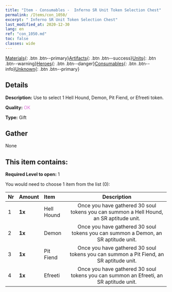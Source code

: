 ```yaml
---
title: "Item - Consumables -  Inferno SR Unit Token Selection Chest"
permalink: /Items/con_1050/
excerpt: " Inferno SR Unit Token Selection Chest"
last_modified_at: 2020-12-30
lang: en
ref: "con_1050.md"
toc: false
classes: wide
---
```

 [Materials](/Items/){: .btn .btn--primary}[Artifacts](/Items/Artifacts/){: .btn .btn--success}[Units](/Items/Units/){: .btn .btn--warning}[Heroes](/Items/Heroes/){: .btn .btn--danger}[Consumables](/Items/Consumables/){: .btn .btn--info}[Unknown](/Items/Unknown/){: .btn .btn--primary}

## Details
 **Description:** Use to select 1 Hell Hound, Demon, Pit Fiend, or Efreeti token.

 **Quality:** <span style="color: #DA70D6">OK</span>

 **Type:** Gift

## Gather

  None

## This item contains:

 **Required Level to open:** 1

 You would need to choose 1 item from the list (0):

  | Nr | Amount |     Item    | Description |
  |:---|:-------|:------------|:-----------:|
  | 1 |  **1x** | Hell Hound | Once you have gathered 30 soul tokens you can summon a Hell Hound, an SR aptitude unit.  | 
  | 2 |  **1x** | Demon | Once you have gathered 30 soul tokens you can summon a Demon, an SR aptitude unit.  | 
  | 3 |  **1x** | Pit Fiend | Once you have gathered 30 soul tokens you can summon a Pit Fiend, an SR aptitude unit.  | 
  | 4 |  **1x** | Efreeti | Once you have gathered 30 soul tokens you can summon an Efreeti, an SR aptitude unit.  | 

